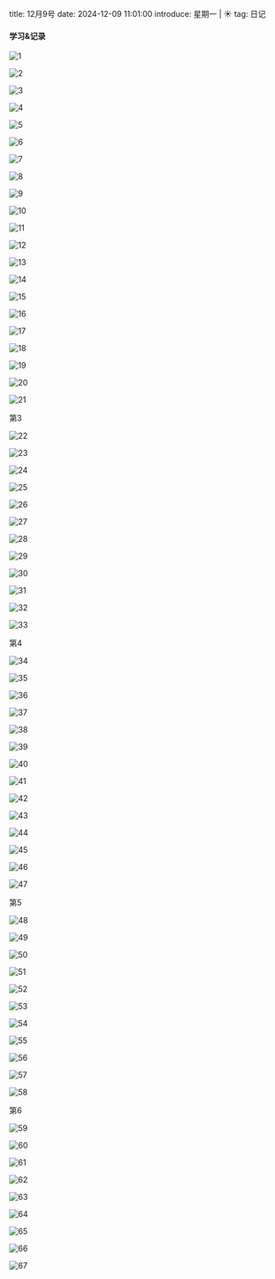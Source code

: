 title: 12月9号
date: 2024-12-09 11:01:00
introduce: 星期一 | ☀️
tag: 日记

#### 学习&记录
![1](/static/img/2024/12/09/1.jpg)

![2](/static/img/2024/12/09/2.jpg)

![3](/static/img/2024/12/09/3.jpg)

![4](/static/img/2024/12/09/4.jpg)

![5](/static/img/2024/12/09/5.jpg)

![6](/static/img/2024/12/09/6.jpg)

![7](/static/img/2024/12/09/7.jpg)

![8](/static/img/2024/12/09/8.jpg)

![9](/static/img/2024/12/09/9.jpg)

![10](/static/img/2024/12/09/10.jpg)

![11](/static/img/2024/12/09/11.jpg)

![12](/static/img/2024/12/09/12.jpg)

![13](/static/img/2024/12/09/13.jpg)

![14](/static/img/2024/12/09/14.jpg)

![15](/static/img/2024/12/09/15.jpg)

![16](/static/img/2024/12/09/16.jpg)

![17](/static/img/2024/12/09/17.jpg)

![18](/static/img/2024/12/09/18.jpg)

![19](/static/img/2024/12/09/19.jpg)

![20](/static/img/2024/12/09/20.jpg)

![21](/static/img/2024/12/09/21.jpg)

第3

![22](/static/img/2024/12/09/22.jpg)

![23](/static/img/2024/12/09/23.jpg)

![24](/static/img/2024/12/09/24.jpg)

![25](/static/img/2024/12/09/25.jpg)

![26](/static/img/2024/12/09/26.jpg)

![27](/static/img/2024/12/09/27.jpg)

![28](/static/img/2024/12/09/28.jpg)

![29](/static/img/2024/12/09/29.jpg)

![30](/static/img/2024/12/09/30.jpg)

![31](/static/img/2024/12/09/31.jpg)

![32](/static/img/2024/12/09/32.jpg)

![33](/static/img/2024/12/09/33.jpg)

第4

![34](/static/img/2024/12/09/34.jpg)

![35](/static/img/2024/12/09/35.jpg)

![36](/static/img/2024/12/09/36.jpg)

![37](/static/img/2024/12/09/37.jpg)

![38](/static/img/2024/12/09/38.jpg)

![39](/static/img/2024/12/09/39.jpg)

![40](/static/img/2024/12/09/40.jpg)

![41](/static/img/2024/12/09/41.jpg)

![42](/static/img/2024/12/09/42.jpg)

![43](/static/img/2024/12/09/43.jpg)

![44](/static/img/2024/12/09/44.jpg)

![45](/static/img/2024/12/09/45.jpg)

![46](/static/img/2024/12/09/46.jpg)

![47](/static/img/2024/12/09/47.jpg)

第5

![48](/static/img/2024/12/09/48.jpg)

![49](/static/img/2024/12/09/49.jpg)

![50](/static/img/2024/12/09/50.jpg)

![51](/static/img/2024/12/09/51.jpg)

![52](/static/img/2024/12/09/52.jpg)

![53](/static/img/2024/12/09/53.jpg)

![54](/static/img/2024/12/09/54.jpg)

![55](/static/img/2024/12/09/55.jpg)

![56](/static/img/2024/12/09/56.jpg)

![57](/static/img/2024/12/09/57.jpg)

![58](/static/img/2024/12/09/58.jpg)

第6

![59](/static/img/2024/12/09/59.jpg)

![60](/static/img/2024/12/09/60.jpg)

![61](/static/img/2024/12/09/61.jpg)

![62](/static/img/2024/12/09/62.jpg)

![63](/static/img/2024/12/09/63.jpg)

![64](/static/img/2024/12/09/64.jpg)

![65](/static/img/2024/12/09/65.jpg)

![66](/static/img/2024/12/09/66.jpg)

![67](/static/img/2024/12/09/67.jpg)


